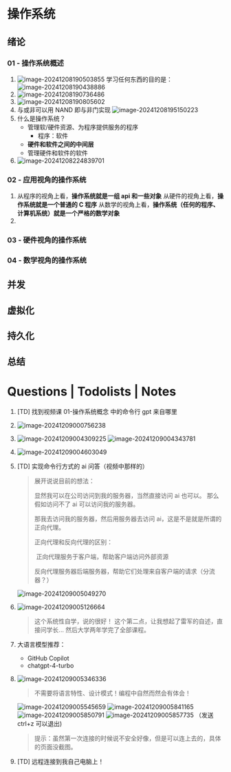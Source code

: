 # 操作系统

## 绪论

### 01 - 操作系统概述

1. ![image-20241208190503855](./Typora_notes/assets/image-20241208190503855.png)
   学习任何东西的目的是：
   ![image-20241208190438886](./Typora_notes/assets/image-20241208190438886.png)
2. ![image-20241208190736486](./Typora_notes/assets/image-20241208190736486.png)
3. ![image-20241208190805602](./Typora_notes/assets/image-20241208190805602.png)
4. 与或非可以用 NAND 即与非门实现
   ![image-20241208195150223](./Typora_notes/assets/image-20241208195150223.png)
5. 什么是操作系统？
   - 管理软/硬件资源、为程序提供服务的程序
     - 程序：软件
   - **硬件和软件之间的中间层**
   - 管理硬件和软件的软件
6. ![image-20241208224839701](./Typora_notes/assets/image-20241208224839701.png)







### 02 - 应用视角的操作系统

1. 从程序的视角上看，**操作系统就是一组 api 和一些对象**
   从硬件的视角上看，**操作系统就是一个普通的 C 程序**
   从数学的视角上看，**操作系统（任何的程序、计算机系统）就是一个严格的数学对象**
2. 







### 03 - 硬件视角的操作系统





### 04 - 数学视角的操作系统





## 并发



## 虚拟化



## 持久化



## 总结







# Questions | Todolists | Notes

1. [TD] 找到视频课 01-操作系统概念 中的命令行 gpt 来自哪里

2. ![image-20241209000756238](./Typora_notes/assets/image-20241209000756238.png)

3. ![image-20241209004309225](./Typora_notes/assets/image-20241209004309225.png)
   ![image-20241209004343781](./Typora_notes/assets/image-20241209004343781.png)

4. ![image-20241209004603049](./Typora_notes/assets/image-20241209004603049.png)

5. [TD] 实现命令行方式的 ai 问答（视频中那样的）

   > 展开说说目前的想法：
   >
   > 显然我可以在公司访问到我的服务器，当然直接访问 ai 也可以。
   > 那么假如访问不了 ai 可以访问我的服务器。
   >
   > 那我去访问我的服务器，然后用服务器去访问 ai，这是不是就是所谓的正向代理。
   >
   > 正向代理和反向代理的区别：
   >
   > ​	正向代理服务于客户端，帮助客户端访问外部资源
   >
   > ​	反向代理服务器后端服务器，帮助它们处理来自客户端的请求（分流器？）

   ![image-20241209005049270](./Typora_notes/assets/image-20241209005049270.png)

6. ![image-20241209005126664](./Typora_notes/assets/image-20241209005126664.png)

   > 这个系统性自学，说的很好！
   > 这个第二点，让我想起了雷军的自述，直接问学长... 然后大学两年学完了全部课程。

7. 大语言模型推荐：

   - GitHub Copilot
   - chatgpt-4-turbo

8. ![image-20241209005346336](./Typora_notes/assets/image-20241209005346336.png)

   > 不需要将语言特性、设计模式！编程中自然而然会有体会！

   
   ![image-20241209005545659](./Typora_notes/assets/image-20241209005545659.png)
   ![image-20241209005841165](./Typora_notes/assets/image-20241209005841165.png)
   ![image-20241209005850791](./Typora_notes/assets/image-20241209005850791.png)
   ![image-20241209005857735](./Typora_notes/assets/image-20241209005857735.png)
   （发送 ctrl+z 可以退出)

   > 提示：虽然第一次连接的时候说不安全好像，但是可以连上去的，具体的页面没截图。

9. [TD] 远程连接到我自己电脑上！
